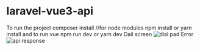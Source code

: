 # laravel-vue3-api
To run the project 
composer install
//for node modules
npm install or yarn install
and to run vue
npm run dev or yarn dev
Dail screen
![dial pad](https://github.com/vamshikrishnaakula/laravel-vue3-api/assets/96808439/1a8a5fcf-c6b0-4ae6-a3e6-bd468700e9c9)
Error 
![api response](https://github.com/vamshikrishnaakula/laravel-vue3-api/assets/96808439/ae730423-a528-4266-830a-4b5575c4cd11)
